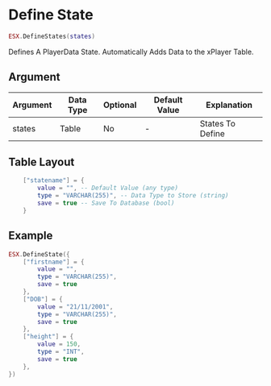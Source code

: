 # Define State

```lua
ESX.DefineStates(states)
```

Defines A PlayerData State.
Automatically Adds Data to the xPlayer Table.

## Argument

| Argument | Data Type | Optional | Default Value | Explanation          |
|----------|-----------|----------|---------------|----------------------|
| states   | Table     | No       | -             | States To Define     |

## Table Layout

```lua
    ["statename"] = {
        value = "", -- Default Value (any type)
        type = "VARCHAR(255)", -- Data Type to Store (string)
        save = true -- Save To Database (bool)
    }
```

## Example

```lua
ESX.DefineState({
    ["firstname"] = {
        value = "",
        type = "VARCHAR(255)",
        save = true
    },
    ["DOB"] = {
        value = "21/11/2001",
        type = "VARCHAR(255)",
        save = true
    },
    ["height"] = {
        value = 150,
        type = "INT",
        save = true
    },
})
```
